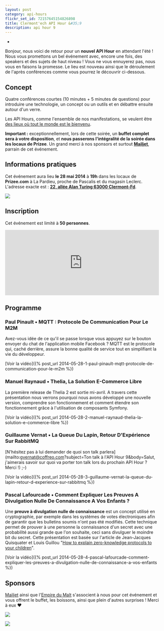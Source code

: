 ```yaml
---
layout: post
category: api-hours
flickr_set_id: 72157645154826898
title: Clermont'ech API Hour &#35;9
description: api hour 9
---
```

-

Bonjour, nous voici de retour pour un **nouvel API Hour** en attendant l'été !
Nous vous promettons un bel événement avec, encore une fois, des speakers et des
sujets de haut niveau ! Vous ne vous ennuyerez pas, nous vous en faisons la
promesse. Le lieu est nouveau ainsi que le déroulement de l'après conférences
comme vous pourrez le découvrir ci-dessous.


## Concept

Quatre conférences courtes (10 minutes + 5 minutes de questions) pour introduire
une technologie, un concept ou un outils et en débattre ensuite autour d'un
verre.

Les API Hours, comme l'ensemble de nos manifestations, se veulent être [des
lieux où tout le monde est le bienvenu](/code-of-conduct.html).

**Important :** exceptionnellement, lors de cette soirée, un **buffet complet
sera à votre disposition**, et **nous passerons l'intégralité de la soirée dans
les locaux de Prizee**. Un grand merci à nos sponsors et surtout
[**Mailjet**](https://www.mailjet.com/), parrain de cet événement.

## Informations pratiques

Cet événement aura lieu **le 28 mai 2014** à **19h** dans les locaux de
**Prizee.com** à La Pardieu, proche de Pascalis et du magasin Leclerc.
L'adresse exacte est : [**22, allée Alan Turing 63000
Clermont-Fd**](https://www.google.com/maps/place/22+All%C3%A9e+Alan+Turing/@45.7590795,3.1301792,17z).

[![](http://maps.googleapis.com/maps/api/staticmap?size=600x400&sensor=false&markers=color:red|45.7590795,3.1301792)](https://www.google.com/maps/place/22+All%C3%A9e+Alan+Turing/@45.7590795,3.1301792,17z)


## Inscription

Cet événement est limité à **50 personnes**.

<iframe src="http://www.eventbrite.com/tickets-external?eid=11673769559&amp;ref=etckt&amp;v=2" frameborder="0" height="214" width="100%" vspace="0" hspace="0" marginheight="5" marginwidth="5" scrolling="auto" allowtransparency="true">Clermont'ech Eventbrite</iframe>


## Programme

### Paul Pinault •  MQTT : Protocole De Communication Pour Le M2M

Avez-vous idée de ce qu'il se passe lorsque vous appuyez sur le bouton envoyer du
chat de l'application mobile Facebook ? MQTT est le protocole qui, caché
derrière, assure la bonne qualité de service tout en simplifiant la vie du
développeur.

[Voir la vidéo]({% post_url 2014-05-28-1-paul-pinault-mqtt-protocole-de-communication-pour-le-m2m %})

### Manuel Raynaud • Thelia, La Solution E-Commerce Libre

La première release de Thelia 2 est sortie mi-avril. A travers cette
présentation nous verrons pourquoi nous avons développé une nouvelle version,
comprendre son fonctionnement et comment étendre son fonctionnement grâce à
l'utilisation de composants Symfony.

[Voir la vidéo]({% post_url 2014-05-28-2-manuel-raynaud-thelia-la-solution-e-commerce-libre %})

### Guillaume Vernat • La Queue Du Lapin, Retour D'Expérience Sur RabbitMQ

[N'hésitez pas à lui demander de quoi son talk
parlera](mailto:gvernat@coffreo.com?subject=Ton talk à l'API Hour 9&body=Salut,
j'aimerais savoir sur quoi va porter ton talk lors du prochain API Hour ?
Merci !) ;-)

[Voir la vidéo]({% post_url 2014-05-28-3-guillaume-vernat-la-queue-du-lapin-retour-d-experience-sur-rabbitmq %})

### Pascal Lafourcade • Comment Expliquer Les Preuves A Divulgation Nulle De Connaissance A Vos Enfants ?

Une **preuve à divulgation nulle de connaissance** est un concept utilisé en
cryptographie, par exemple dans les systèmes de votes électroniques afin de
garantir que les bulletins soumis n'ont pas été modifiés. Cette technique permet
de prouver à une personne la connaissance d'un secret avec une probabilité aussi
grande que l'on souhaite, ceci sans divulguer le moindre bit du secret. Cette
présentation est basée sur l'article de Jean-Jacques Quisquater et Louis Guillou
"[How to explain zero-knowledge protocols to your
children](http://portal.acm.org/citation.cfm?id=646754.705056&coll=&dl=)".

[Voir la vidéo]({% post_url 2014-05-28-4-pascal-lafourcade-comment-expliquer-les-preuves-a-divulgation-nulle-de-connaissance-a-vos-enfants %})


## Sponsors

[Mailjet](https://www.mailjet.com/) ainsi que l'[Empire du
Malt](http://www.lempiredumalt.fr/) s'associent à nous pour cet événement et
vous offrent le buffet, les boissons, ainsi que plein d'autres surprises ! Merci
à eux &hearts;

[![](/images/mailjet.png)](https://www.mailjet.com/)

[![](/images/logo-empire-du-malt.png)](http://www.lempiredumalt.fr/)

